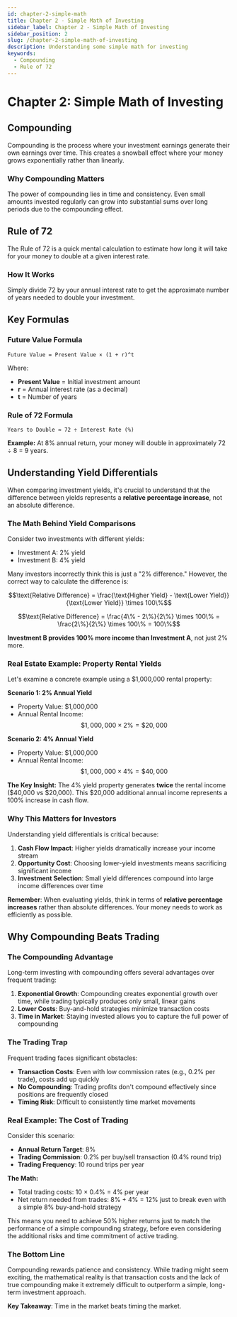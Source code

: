 ```yaml
---
id: chapter-2-simple-math
title: Chapter 2 - Simple Math of Investing
sidebar_label: Chapter 2 - Simple Math of Investing
sidebar_position: 2
slug: /chapter-2-simple-math-of-investing
description: Understanding some simple math for investing
keywords:
  - Compounding
  - Rule of 72
---
```


# Chapter 2: Simple Math of Investing

## Compounding

Compounding is the process where your investment earnings generate their own earnings over time. This creates a snowball effect where your money grows exponentially rather than linearly.

### Why Compounding Matters

The power of compounding lies in time and consistency. Even small amounts invested regularly can grow into substantial sums over long periods due to the compounding effect.

## Rule of 72

The Rule of 72 is a quick mental calculation to estimate how long it will take for your money to double at a given interest rate.

### How It Works

Simply divide 72 by your annual interest rate to get the approximate number of years needed to double your investment.

## Key Formulas

### Future Value Formula
```
Future Value = Present Value × (1 + r)^t
```

Where:
- **Present Value** = Initial investment amount
- **r** = Annual interest rate (as a decimal)
- **t** = Number of years

### Rule of 72 Formula
```
Years to Double ≈ 72 ÷ Interest Rate (%)
```

**Example:** At 8% annual return, your money will double in approximately 72 ÷ 8 = 9 years.

## Understanding Yield Differentials

When comparing investment yields, it's crucial to understand that the difference between yields represents a **relative percentage increase**, not an absolute difference.

### The Math Behind Yield Comparisons

Consider two investments with different yields:
- Investment A: 2% yield
- Investment B: 4% yield

Many investors incorrectly think this is just a "2% difference." However, the correct way to calculate the difference is:

$$\text{Relative Difference} = \frac{\text{Higher Yield} - \text{Lower Yield}}{\text{Lower Yield}} \times 100\%$$

$$\text{Relative Difference} = \frac{4\% - 2\%}{2\%} \times 100\% = \frac{2\%}{2\%} \times 100\% = 100\%$$

**Investment B provides 100% more income than Investment A**, not just 2% more.

### Real Estate Example: Property Rental Yields

Let's examine a concrete example using a \$1,000,000 rental property:

**Scenario 1: 2% Annual Yield**
- Property Value: \$1,000,000
- Annual Rental Income: $$\$1,000,000 \times 2\% = \$20,000$$


**Scenario 2: 4% Annual Yield** 
- Property Value: \$1,000,000
- Annual Rental Income: $$\$1,000,000 \times 4\% = \$40,000$$

**The Key Insight:**
The 4% yield property generates **twice** the rental income (\$40,000 vs \$20,000). This \$20,000 additional annual income represents a 100% increase in cash flow.

### Why This Matters for Investors

Understanding yield differentials is critical because:

1. **Cash Flow Impact**: Higher yields dramatically increase your income stream
2. **Opportunity Cost**: Choosing lower-yield investments means sacrificing significant income
3. **Investment Selection**: Small yield differences compound into large income differences over time

**Remember**: When evaluating yields, think in terms of **relative percentage increases** rather than absolute differences. Your money needs to work as efficiently as possible.

## Why Compounding Beats Trading

### The Compounding Advantage

Long-term investing with compounding offers several advantages over frequent trading:

1. **Exponential Growth**: Compounding creates exponential growth over time, while trading typically produces only small, linear gains
2. **Lower Costs**: Buy-and-hold strategies minimize transaction costs
3. **Time in Market**: Staying invested allows you to capture the full power of compounding

### The Trading Trap

Frequent trading faces significant obstacles:

- **Transaction Costs**: Even with low commission rates (e.g., 0.2% per trade), costs add up quickly
- **No Compounding**: Trading profits don't compound effectively since positions are frequently closed
- **Timing Risk**: Difficult to consistently time market movements

### Real Example: The Cost of Trading

Consider this scenario:
- **Annual Return Target**: 8%
- **Trading Commission**: 0.2% per buy/sell transaction (0.4% round trip)
- **Trading Frequency**: 10 round trips per year

**The Math:**
- Total trading costs: 10 × 0.4% = 4% per year
- Net return needed from trades: 8% + 4% = 12% just to break even with a simple 8% buy-and-hold strategy

This means you need to achieve 50% higher returns just to match the performance of a simple compounding strategy, before even considering the additional risks and time commitment of active trading.

### The Bottom Line

Compounding rewards patience and consistency. While trading might seem exciting, the mathematical reality is that transaction costs and the lack of true compounding make it extremely difficult to outperform a simple, long-term investment approach.

**Key Takeaway**: Time in the market beats timing the market.
